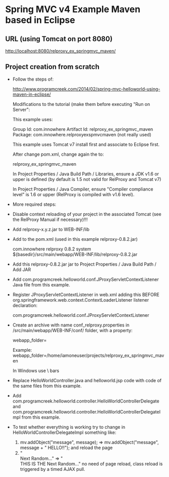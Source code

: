 
Spring MVC v4 Example Maven based in Eclipse
========

URL (using Tomcat on port 8080) 
------

[http://localhost:8080/relproxy_ex_springmvc_maven/](http://localhost:8080/relproxy_ex_springmvc_maven/ "URL")


Project creation from scratch
------

+ Follow the steps of:

  http://www.programcreek.com/2014/02/spring-mvc-helloworld-using-maven-in-eclipse/

  Modifications to the tutorial (make them before executing "Run on Server":
  
  This example uses:
  
	Group Id: com.innowhere
	Artifact Id: relproxy_ex_springmvc_maven
	Package: com.innowhere.relproxyexspmvcmaven  (not really used)

  This example uses Tomcat v7 install first and associate to Eclipse first. 

  After change pom.xml, change again the <finalName> to:
  
  	<build>
		<finalName>relproxy_ex_springmvc_maven</finalName>
	</build>

  In Project Properties / Java Build Path / Libraries, ensure a JDK v1.6 or upper is defined (by default is 1.5 not valid for RelProxy and Tomcat v7)  

  In Project Properties / Java Compiler, ensure "Compiler compliance level" is 1.6 or upper (RelProxy is compiled with v1.6 level).

+ More required steps:

+ Disable context reloading of your project in the associated Tomcat (see the RelProxy Manual if necessary)!!!

+ Add relproxy-x.y.z.jar to WEB-INF/lib

+ Add to the pom.xml (used in this example relproxy-0.8.2.jar)

    <dependency>
        <groupId>com.innowhere</groupId>
        <artifactId>relproxy</artifactId>
        <version>0.8.2</version>
        <scope>system</scope>
        <systemPath>${basedir}/src/main/webapp/WEB-INF/lib/relproxy-0.8.2.jar</systemPath>
    </dependency>    


+ Add this relproxy-0.8.2.jar jar to Project Properties / Java Build Path / Add JAR

+ Add com.programcreek.helloworld.conf.JProxyServletContextListener Java file from this example.

+ Register JProxyServletContextListener in web.xml adding this <listener> BEFORE org.springframework.web.context.ContextLoaderListener
  listener declaration:

   <listener>
		<listener-class>com.programcreek.helloworld.conf.JProxyServletContextListener</listener-class>
   </listener>

+ Create an archive with name conf_relproxy.properties in <project root>/src/main/webapp/WEB-INF/conf/ folder, with a property:

  webapp_folder=<project root>

  Example: webapp_folder=/home/iamoneuser/projects/relproxy_ex_springmvc_maven
  
  In Windows use \\ bars

+ Replace HelloWorldController.java and helloworld.jsp code with code of the same files from this example.

+ Add com.programcreek.helloworld.controller.HelloWorldControllerDelegate and com.programcreek.helloworld.controller.HelloWorldControllerDelegateImpl from this example.
 
+ To test whether everything is working try to change in HelloWorldControllerDelegateImpl something like:

   1) mv.addObject("message", message); => mv.addObject("message", message + " HELLO!!");  and reload the page
   2) "<br>Next Random..." => "<br>THIS IS THE Next Random..." no need of page reload, class reload is triggered by a timed AJAX pull.
   
   